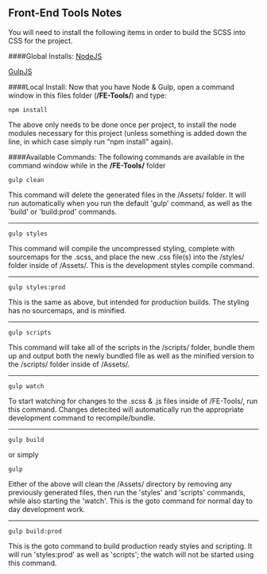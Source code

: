 
## Front-End Tools Notes

You will need to install the following items in order to build the SCSS into CSS for the project.

####Global Installs:
[NodeJS](https://nodejs.org/en/)

[GulpJS](http://gulpjs.com/)

####Local Install:
Now that you have Node & Gulp, open a command window in this files folder (**/FE-Tools/**) and type:
```
npm install
```
The above only needs to be done once per project, to install the node modules necessary for this project (unless something is added down the line, in which case simply run "npm install" again).

####Available Commands:
The following commands are available in the command window while in the **/FE-Tools/** folder



```
gulp clean
```
This command will delete the generated files in the /Assets/ folder.  It will run automatically when you run the default 'gulp' command, as well as the 'build' or 'build:prod' commands.

---

```
gulp styles
```
This command will compile the uncompressed styling, complete with sourcemaps for the .scss, and place the new .css file(s) into the /styles/ folder inside of /Assets/.  This is the development styles compile command.

---

```
gulp styles:prod
```
This is the same as above, but intended for production builds.  The styling has no sourcemaps, and is minified.

---

```
gulp scripts
```
This command will take all of the scripts in the /scripts/ folder, bundle them up and output both the newly bundled file as well as the minified version to the /scripts/ folder inside of /Assets/.

---

```
gulp watch
````
To start watching for changes to the .scss & .js files inside of /FE-Tools/, run this command.  Changes detecited will automatically run the appropriate development command to recompile/bundle.

---

```
gulp build
```
or simply
```
gulp
```
Either of the above will clean the /Assets/ directory by removing any previously generated files, then run the 'styles' and 'scripts' commands, while also starting the 'watch'.  This is the goto command for normal day to day development work.

---

```
gulp build:prod
```
This is the goto command to build production ready styles and scripting.  It will run 'styles:prod' as well as 'scripts'; the watch will not be started using this command.
